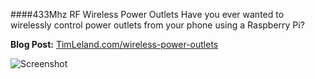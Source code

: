####433Mhz RF Wireless Power Outlets
Have you ever wanted to wirelessly control power outlets from your phone using a Raspberry Pi? 

**Blog Post:** [TimLeland.com/wireless-power-outlets](http://timleland.com/wireless-power-outlets/)

![Screenshot](http://i0.wp.com/timleland.com/wp-content/uploads/2014/12/15721754859_1301df94c1_o-e1417497266426-225x300.jpg?resize=225%2C300)
